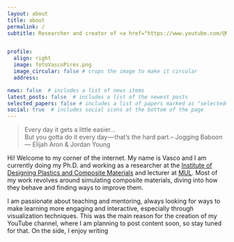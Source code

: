 ```yaml
---
layout: about
title: about
permalink: /
subtitle: Researcher and creator of <a href="https://www.youtube.com/@MadewithAtoms">Made with Atoms</a> Youtube Channel


profile:
  align: right
  image: fotoVascoPires.png
  image_circular: false # crops the image to make it circular
  address: 

news: false  # includes a list of news items
latest_posts: false  # includes a list of the newest posts
selected_papers: false # includes a list of papers marked as "selected={true}"
social: true  # includes social icons at the bottom of the page
---
```


> <i class="fas fa-quote-left"></i>
> Every day it gets a little easier…<br />
> But you gotta do it every day — that’s the hard part.–&nbsp;Jogging Baboon
> <i class="fas fa-quote-right"></i><br />
> —&nbsp;Elijah Aron & Jordan Young

Hi! Welcome to my corner of the internet. My name is Vasco and I am currently doing my Ph.D. and working as a researcher at the [Institute of Designing Plastics and Composite Materials](https://www.kunststofftechnik.at/en/konstruieren) and lecturer at [MUL](https://www.unileoben.ac.at/en/). Most of my work revolves around simulating composite materials, diving into how they behave and finding ways to improve them. 

<!--
It is a fascinating area with a lot of challenges, and I hope my work, even in small ways, can contribute to advancements that make a difference — whether that's in exploring new planets, improving satellite surveillance, or reducing the weight and emissions of aircraft.
-->

I am passionate about teaching and mentoring, always looking for ways to make learning more engaging and interactive, especially through visualization techniques. This was the main reason for the creation of my YouTube channel, where I am planning to post content soon, so stay tuned for that. On the side, I enjoy writing 

<!--
Write your biography here. Tell the world about yourself. Link to your favorite [subreddit](http://reddit.com). You can put a picture in, too. The code is already in, just name your picture `prof_pic.jpg` and put it in the `img/` folder.test

Put your address / P.O. box / other info right below your picture. You can also disable any of these elements by editing `profile` property of the YAML header of your `_pages/about.md`. Edit `_bibliography/papers.bib` and Jekyll will render your [publications page](/al-folio/publications/) automatically.

Link to your social media connections, too. This theme is set up to use [Font Awesome icons](http://fortawesome.github.io/Font-Awesome/) and [Academicons](https://jpswalsh.github.io/academicons/), like the ones below. Add your Facebook, Twitter, LinkedIn, Google Scholar, or just disable all of them.
-->